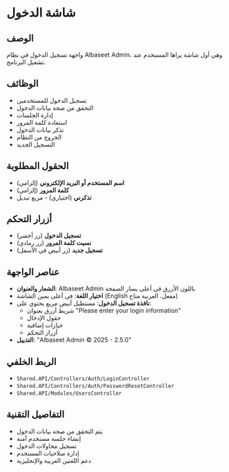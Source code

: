 # شاشة الدخول

## الوصف
واجهة تسجيل الدخول في نظام Albaseet Admin، وهي أول شاشة يراها المستخدم عند تشغيل البرنامج.

## الوظائف
- تسجيل الدخول للمستخدمين
- التحقق من صحة بيانات الدخول
- إدارة الجلسات
- استعادة كلمة المرور
- تذكر بيانات الدخول
- الخروج من النظام
- التسجيل الجديد

## الحقول المطلوبة
- **اسم المستخدم أو البريد الإلكتروني** (إلزامي)
- **كلمة المرور** (إلزامي)
- **تذكرني** (اختياري) - مربع تبديل

## أزرار التحكم
- **تسجيل الدخول** (زر أخضر)
- **نسيت كلمة المرور** (زر رمادي)
- **تسجيل جديد** (زر أبيض في الأسفل)

## عناصر الواجهة
- **الشعار والعنوان**: Albaseet Admin باللون الأزرق في أعلى يسار الصفحة
- **اختيار اللغة**: في أعلى يمين الشاشة (English مفعل، العربية متاح)
- **نافذة تسجيل الدخول**: مستطيل أبيض مربع يحتوي على:
  - شريط أزرق بعنوان "Please enter your login information"
  - حقول الإدخال
  - خيارات إضافية
  - أزرار التحكم
- **التذييل**: "Albaseet Admin © 2025 - 2.5.0"

## الربط الخلفي
- `Shared.API/Controllers/Auth/LoginController`
- `Shared.API/Controllers/Auth/PasswordResetController`
- `Shared.API/Modules/UsersController`

## التفاصيل التقنية
- يتم التحقق من صحة بيانات الدخول
- إنشاء جلسة مستخدم آمنة
- تسجيل محاولات الدخول
- إدارة صلاحيات المستخدم
- دعم اللغتين العربية والإنجليزية
